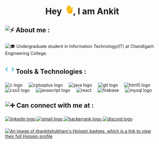 <h1 align="center">Hey <img src="Assets/Hi.gif" height="30" />, I am Ankit</h1>

###

<h2 align="left">
  <picture>
    <source srcset="https://fonts.gstatic.com/s/e/notoemoji/latest/26a1/512.webp" type="image/webp">
    <img src="https://fonts.gstatic.com/s/e/notoemoji/latest/26a1/512.gif" alt="⚡" width="32" height="32">
  </picture>
  About me :</h2>

###

<p align="left">
  <picture>
    <source srcset="https://fonts.gstatic.com/s/e/notoemoji/latest/1f393/512.webp" type="image/webp">
    <img src="https://fonts.gstatic.com/s/e/notoemoji/latest/1f393/512.gif" alt="🎓" width="32" height="32">
  </picture>
  Undergraduate student in Information Technology(IT) at Chandigarh Engineering College.</p>

###

<h2 align="left"><img src="Assets/CodeLogoAnimated.gif" height="30" >  Tools & Technologies  :</h2>

###

<div align="left">
  <img src="https://cdn.jsdelivr.net/gh/devicons/devicon/icons/c/c-original.svg" height="40" alt="c logo"  />
  <img width="12" />
  <img src="https://cdn.jsdelivr.net/gh/devicons/devicon/icons/cplusplus/cplusplus-original.svg" height="40" alt="cplusplus logo"  />
  <img width="12" />
  <img src="https://cdn.jsdelivr.net/gh/devicons/devicon/icons/java/java-original.svg" height="40" alt="java logo"  />
  <img width="12" />
  <img src="https://cdn.jsdelivr.net/gh/devicons/devicon/icons/git/git-original.svg" height="40" alt="git logo"  />
  <img width="12" />
  <img src="https://cdn.jsdelivr.net/gh/devicons/devicon/icons/html5/html5-original.svg" height="40" alt="html5 logo"  />
  <img width="12" />
  <img src="https://cdn.jsdelivr.net/gh/devicons/devicon/icons/css3/css3-original.svg" height="40" alt="css3 logo"  />
  <img width="12" />
  <img src="https://cdn.jsdelivr.net/gh/devicons/devicon/icons/javascript/javascript-original.svg" height="40" alt="javascript logo"  />
  <img width="12" />
  <img src="https://cdn.jsdelivr.net/gh/devicons/devicon/icons/react/react-original.svg" height="40" alt="react"   />
  <img width="12" />
  <img src="https://cdn.jsdelivr.net/gh/devicons/devicon/icons/firebase/firebase-plain.svg" height="40" alt="firebase"/>
  <img width="12" />
  <img src="https://cdn.jsdelivr.net/gh/devicons/devicon/icons/mysql/mysql-original.svg" height="40" alt="mysql logo"  />
</div>

###

<h2 align="left">
  <picture>
    <source srcset="https://fonts.gstatic.com/s/e/notoemoji/latest/2795/512.webp" type="image/webp">
    <img src="https://fonts.gstatic.com/s/e/notoemoji/latest/2795/512.gif" alt="➕" width="32" height="32">
  </picture>
  Can connect with me at :</h2>

###

<div align="left">
  <a href="https://www.linkedin.com/in/ankitshubham01" target="_blank">
    <img src="https://raw.githubusercontent.com/maurodesouza/profile-readme-generator/master/src/assets/icons/social/linkedin/default.svg" width="52" height="40" alt="linkedin logo"  />
  </a>
  <a href="ankitshubham2002@gmail.com" target="_blank">
    <img src="https://raw.githubusercontent.com/maurodesouza/profile-readme-generator/master/src/assets/icons/social/gmail/default.svg" width="52" height="40" alt="gmail logo"  />
  </a>
  <a href="hackerrank.com/AnkitShubham" target="_blank">
    <img src="https://raw.githubusercontent.com/maurodesouza/profile-readme-generator/master/src/assets/icons/social/hackerrank/default.svg" width="52" height="40" alt="hackerrank logo"  />
  </a>
  <a href="https://discordapp.com/users/782274439357399051/" target="_blank">
    <img src="https://raw.githubusercontent.com/maurodesouza/profile-readme-generator/master/src/assets/icons/social/discord/default.svg" width="52" height="40" alt="discord logo"  />
  </a>
</div>

###
###

  [![An image of @ankitshubham's Holopin badges, which is a link to view their full Holopin profile](https://holopin.me/ankitshubham)](https://holopin.io/@ankitshubham)
  
###
